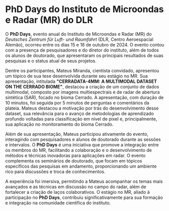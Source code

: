 # PhD Days do Instituto de Microondas e Radar (MR) do DLR

O **PhD Days**, evento anual do Instituto de Microondas e Radar (MR) do *Deutsches Zentrum für Luft- und Raumfahrt* (DLR, Centro Aeroespacial Alemão), ocorreu entre os dias 15 e 18 de outubro de 2024. O evento contou com a presença de pesquisadores e do diretor do instituto, além de todos os alunos de doutorado, que apresentaram os principais resultados de suas pesquisas e o status atual de seus projetos.

Dentre os participantes, Mateus Miranda, cientista convidado, apresentou um tópico de sua tese desenvolvida durante seu estágio no MR. Sua apresentação, intitulada **"CERRADATA-4MM: A MULTIMODAL DATASET ON THE CERRADO BIOME"**, destacou a criação de um conjunto de dados multimodal, composto por imagens multiespectrais e de radar de abertura sintética (SAR), focado no bioma Cerrado. A apresentação, com duração de 10 minutos, foi seguida por 5 minutos de perguntas e comentários da plateia. Mateus destacou a motivação por trás do desenvolvimento desse dataset, sua relevância para o avanço de metodologias de aprendizado profundo voltadas para classificação em nível de pixel e, principalmente, sua aplicação no monitoramento do bioma Cerrado.

Além de sua apresentação, Mateus participou ativamente do evento, interagindo com pesquisadores e alunos de doutorado durante as sessões e intervalos. O **PhD Days** é uma iniciativa que promove a integração entre os membros do MR, facilitando a colaboração e o desenvolvimento de métodos e técnicas inovadoras para aplicações em radar. O evento complementa os seminários de doutorado, que focam em tópicos específicos das pesquisas em andamento, proporcionando um ambiente rico para discussões e troca de conhecimentos.

A experiência foi imersiva, permitindo a Mateus acompanhar os temas mais avançados e as técnicas em discussão no campo do radar, além de fortalecer a criação de laços colaborativos. O estágio no MR, aliado à participação no **PhD Days**, contribuiu significativamente para sua formação e integração na comunidade científica do instituto.
